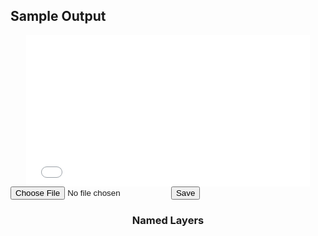 <head>
<script src="https://ajax.googleapis.com/ajax/libs/jquery/3.5.1/jquery.min.js"></script>
<link rel="stylesheet" href="style.css">

</head> <body> 
<h2>Sample Output</h2>
<div style="margin: auto; width:90%; height: 0; padding-top: 48%; position: relative;"><iframe style=" position: absolute; top: 0; left: 0; width: 100%; height: 100%;" src="Fabaceae_AInteractive.svg" frameborder="0" allowfullscreen></iframe></div>

<input accept=".svg" type="file" name="Upload" id="Upload" />
<input type="button" value="Save" onkeypress="download()" onclick="download()" />
<div class="editArea">
<div id="editSidebar" class="editSidebar">
<h3 style="text-align:center">Named Layers</h3>
<ul id="LayerList"></ul>
</div>
<div id="imageArea" class="imageArea"></div>
</div>


 </body> 


<script type="text/javascript">
document.getElementById('Upload')
  .addEventListener('change', getFile)

function getFile(event) {
	const input = event.target
  if ('files' in input && input.files.length > 0) {
	  placeFileContent(
      document.getElementById('imageArea'),
      input.files[0])
  }
}

function placeFileContent(target, file) {
	readFileContent(file).then(content => {
  	target.innerHTML = content
	getLayers(target)
  }).catch(error => console.log(error))
}

function readFileContent(file) {
	const reader = new FileReader()
  return new Promise((resolve, reject) => {
    reader.onload = event => resolve(event.target.result)
    reader.onerror = error => reject(error)
    reader.readAsText(file, "windows-1252")
  })
}
function removeAllChildNodes(parent) {
    while (parent.firstChild) {
        parent.removeChild(parent.firstChild);
    }
}
function getLayers(Image){
	let layers = Image.getElementsByTagName("g");
	const layerList = document.getElementById("LayerList");
	removeAllChildNodes(LayerList);
	var i;
	for (i = 0; i < layers.length; i++) {
		if (layers[i].id){
			let NewLayer = document.createElement("li");
			let LayerBox = document.createElement("input");
			LayerBox.type = "Checkbox";
			LayerBox.id=("box" + layers[i].id);
			LayerBox.name=("box" + layers[i].id);
			let LayerLabel = document.createElement("label");
			LayerLabel.setAttribute("for",LayerBox.name);
			LayerLabel.innerHTML = layers[i].id;
			layerList.appendChild(NewLayer)
			NewLayer.appendChild(LayerBox)
			NewLayer.appendChild(LayerLabel)}
	}
}


function download() {
    var data = document.getElementById("imageArea").innerHTML
	var file = new Blob([data], {type: "text"});
    if (window.navigator.msSaveOrOpenBlob) // IE10+
        window.navigator.msSaveOrOpenBlob(file, "SVGWizOutput.svg");
    else { // Others
        var a = document.createElement("a"),
                url = URL.createObjectURL(file);
        a.href = url;
        a.download = "SVGWizOutput.svg";
        document.body.appendChild(a);
        a.click();
        setTimeout(function() {
            document.body.removeChild(a);
            window.URL.revokeObjectURL(url);  
        }, 0); 
    }
}
</script>

